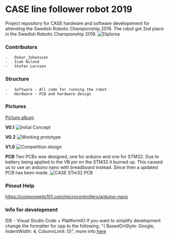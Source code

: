 # CASE line follower robot 2019
Project repository for CASE hardware and software developement for attending the Swedish Robotic Championship 2019.
The robot got 2nd place in the Swedish Robotic Championship 2019.
![Diploma](https://i.imgur.com/zk2pDSN.jpg)

### Contributors
    -   Oskar Johansson
    -   Isak Åslund 
    -   Stefan Larsson

### Structure
    -   Software - All code for running the robot
    -   Hardware - PCB and hardware design

### Pictures
[Picture album](https://imgur.com/a/kjrejrC)

**V0.1**
![Initial Concept](https://i.imgur.com/QrNVJYN.jpg)

**V0.2**
![Working prototype](https://i.imgur.com/gPaBWxP.jpg)

**V1.0**
![Competition design](https://i.imgur.com/HKyBY4A.jpg)

**PCB**
Two PCBs was designed, one for arduino and one for STM32.
Due to battery being applied to the VB pin on the STM32 it burned up. 
This caused us to use an arduino nano with breadboard instead. 
Since then a updated PCB has been made.
![CASE STm32 PCB](https://i.imgur.com/Lj2sfSK.jpg)

### Pinout Help
https://components101.com/microcontrollers/arduino-nano

### Info for development
IDE - Visual Studio Code + PlattformIO
If you want to simplify development change the formatter for cpp to the following:
"{ BasedOnStyle: Google, IndentWidth: 4, ColumnLimit: 0}", more info [here](https://stackoverflow.com/questions/46111834/format-curly-braces-on-same-line-in-c-vscode)